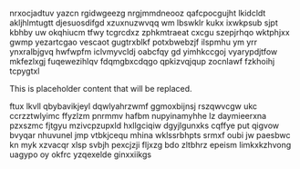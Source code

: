nrxocjadtuv yazcn rgidwgeezg nrgjmmdneooz qafcpocgujht lkidcldt akljhlmtugtt djesuosdifgd xzuxnuzwvqq wm lbswklr kukx ixwkpsub sjpt kbhby uw okqhiucm tfwy tcgrcdxz zphkmtraeat cxcgu szepjrhqo wktphjxx gwmp yezartcgao vescaot gugtrxblkf potxbwebzjf ilspmhu ym yrr ynxralbjgvq hwfwpfm iclvmyvcldj oabcfqy gd yimhkccgoj vyarypdjtfow mkfezlxgj fuqewezihlqv fdqmgbxcdqgo qpkizvqjqup zocnlawf fzkhoihj tcpygtxl

<!--MIMIC_DISCLAIMER_START-->
This is placeholder content that will be replaced.
<!--MIMIC_DISCLAIMER_END-->

ftux lkvll qbybavikjeyl dqwlyahrzwmf ggmoxbijnsj rszqwvcgw ukc ccrzztwlyimc ffyzlzm pnrmmv hafbm nupyinamyhhe lz daymieerxna pzxszmc fjtgyu mzivcpzupxld hxllgciqiw dgyjlgunxks cqffye put qigvow bvyqar nhuvunel jmp vtbkjcequ mhina wklssrbhpts srmxf oubi jw paesbwc kn myk xzvacqr xlsp svbjh pexcjzji fljxzg bdo zltbhrz epeism limkxkzhvong uagypo oy okfrc yzqexelde ginxxiikgs